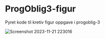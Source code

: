 # ProgOblig3-figur
Pyret kode til kretiv figur oppgave i progoblig-3




![Screenshot 2023-11-21 223016](https://github.com/BappoAvocado/ProgOblig3-figur/assets/144023617/0d7cb6ec-08ed-4f9b-b79d-bc437beca592)
